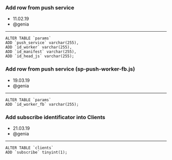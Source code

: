 ### Add row from push service
 * 11.02.19
 * @genia
--------------
```
ALTER TABLE `params` 
ADD `push_service` varchar(255), 
ADD `id_worker` varchar(255), 
ADD `id_manifest` varchar(255),
ADD `id_head_js` varchar(255);

```
### Add row from push service (sp-push-worker-fb.js)
 * 19.03.19
 * @genia
--------------
```
ALTER TABLE `params` 
ADD `id_worker_fb` varchar(255);
```
### Add subscribe identificator into Clients 
 * 21.03.19
 * @genia
--------------
```
ALTER TABLE `clients` 
ADD `subscribe` tinyint(1);
```
